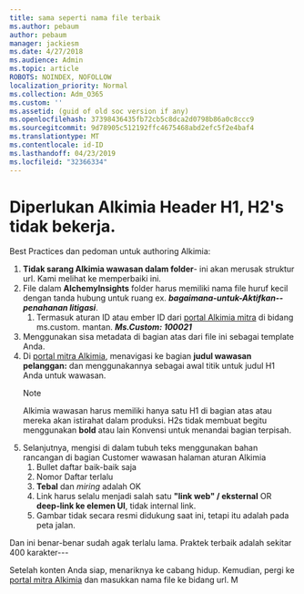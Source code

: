 ```yaml
---
title: sama seperti nama file terbaik
ms.author: pebaum
author: pebaum
manager: jackiesm
ms.date: 4/27/2018
ms.audience: Admin
ms.topic: article
ROBOTS: NOINDEX, NOFOLLOW
localization_priority: Normal
ms.collection: Adm_O365
ms.custom: ''
ms.assetid: (guid of old soc version if any)
ms.openlocfilehash: 37398436435fb72cb5c8dca2d0798b86a0c8ccc9
ms.sourcegitcommit: 9d78905c512192ffc4675468abd2efc5f2e4baf4
ms.translationtype: MT
ms.contentlocale: id-ID
ms.lasthandoff: 04/23/2019
ms.locfileid: "32366334"
---
```

# <a name="required-alchemy-header-h1-h2s-dont-work"></a>Diperlukan Alkimia Header H1, H2's tidak bekerja.
Best Practices dan pedoman untuk authoring Alkimia:

1. **Tidak sarang Alkimia wawasan dalam folder**- ini akan merusak struktur url. Kami melihat ke memperbaiki ini.
1. File dalam **AlchemyInsights** folder harus memiliki nama file huruf kecil dengan tanda hubung untuk ruang ex. ***bagaimana-untuk-Aktifkan--penahanan litigasi***.
    1. Termasuk aturan ID atau ember ID dari [portal Alkimia mitra](https://alchemyportal.azurewebsites.net) di bidang ms.custom. mantan. ***Ms.Custom: 100021***
1. Menggunakan sisa metadata di bagian atas dari file ini sebagai template Anda.
1. Di [portal mitra Alkimia](https://alchemyportal.azurewebsites.net), menavigasi ke bagian **judul wawasan pelanggan:** dan menggunakannya sebagai awal titik untuk judul H1 Anda untuk wawasan. 
    > [!NOTE]
    > Alkimia wawasan harus memiliki hanya satu H1 di bagian atas atau mereka akan istirahat dalam produksi. H2s tidak membuat begitu menggunakan **bold** atau lain Konvensi untuk menandai bagian terpisah.
1. Selanjutnya, mengisi di dalam tubuh teks menggunakan bahan rancangan di bagian Customer wawasan halaman aturan Alkimia
    1. Bullet daftar baik-baik saja
    1. Nomor Daftar terlalu
    1. **Tebal** dan *miring* adalah OK
    1. Link harus selalu menjadi salah satu **"link web" / eksternal** OR **deep-link ke elemen UI**, tidak internal link.
    1. Gambar tidak secara resmi didukung saat ini, tetapi itu adalah pada peta jalan.

Dan ini benar-benar sudah agak terlalu lama. Praktek terbaik adalah sekitar 400 karakter---

Setelah konten Anda siap, menariknya ke cabang hidup. Kemudian, pergi ke [portal mitra Alkimia](https://alchemyportal.azurewebsites.net) dan masukkan nama file ke bidang url. M